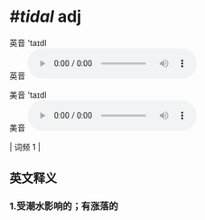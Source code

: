 # ***\#tidal*** adj
英音 'taɪdl  
英音
<audio src="./media/tidal1.aac" controls="controls"></audio>

美音 'taɪdl  
美音
<audio src="./media/tidal2.aac" controls="controls"></audio>



| 词频 1 |  

英文释义
---
### 1.**受潮水影响的；有涨落的**  


